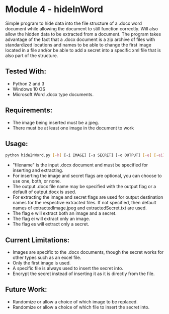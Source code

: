 # Module 4 - hideInWord

Simple program to hide data into the file structure of a .docx word document while allowing the document to still function correctly.
Will also allow the hidden data to be extracted from a document.
The program takes advantage of the fact that a .docx document is a zip archive of files with standardized locations and names
	to be able to change the first image located in a file and/or be able to add a secret into a specific xml file that is also
	part of the structure.

## Tested With:

- Python 2 and 3
- Windows 10 OS
- Microsoft Word .docx type documents.

## Requirements:

- The image being inserted must be a jpeg.
- There must be at least one image in the document to work

## Usage:

```bash
python hideInWord.py [-h] [-i IMAGE] [-s SECRET] [-o OUTPUT] [-e] [-ei] [-es] filename
```
- "filename" is the input .docx document and must be specified for inserting and extracting.
- For inserting the image and secret flags are optional, you can choose to use one, both, or none.
- The output .docx file name may be specified with the output flag or a default of output.docx is used.
- For extracting the image and secret flags are used for output destination names for the respective extracted files. If not specified, then default names of extractedImage.jpeg and extractedSecret.txt are used.
- The flag e will extract both an image and a secret.
- The flag ei will extract only an image.
- The flag es will extract only a secret.

## Current Limitations:

- Images are specific to the .docx documents, though the secret works for other types such as an excel file.
- Only the first image is used.
- A specific file is always used to insert the secret into.
- Encrypt the secret instead of inserting it as it is directly from the file.

## Future Work:

- Randomize or allow a choice of which image to be replaced.
- Randomize or allow a choice of which file to insert the secret into.
